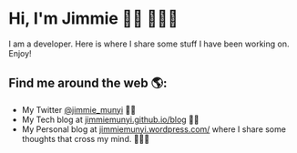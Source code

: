 # Hi, I'm Jimmie 👋🏾 👩🏾‍💻 

<!-- <img src="https://raw.githubusercontent.com/M0nica/M0nica/master/gh-header-image-cropped.png" alt="banner that says Monica Powell - software engineer, content creator and community organizer alongside a cartoon illustration of Monica"> -->

I am a developer. Here is where I share some stuff I have been working on. Enjoy!


## Find me around the web 🌎: 
- My Twitter <a href="https://www.twitter.com/jimmie_munyi" target="_blank">@jimmie_munyi</a> 🤳🏾 
- My Tech blog at <a href="https://jimmiemunyi.github.io/blog/" target="_blank">jimmiemunyi.github.io/blog</a> ✍🏾
- My Personal blog at <a href="https://jimmiemunyi.wordpress.com/" target="_blank">jimmiemunyi.wordpress.com/</a> where I share some thoughts that cross my mind. 👨🏾‍🚀 